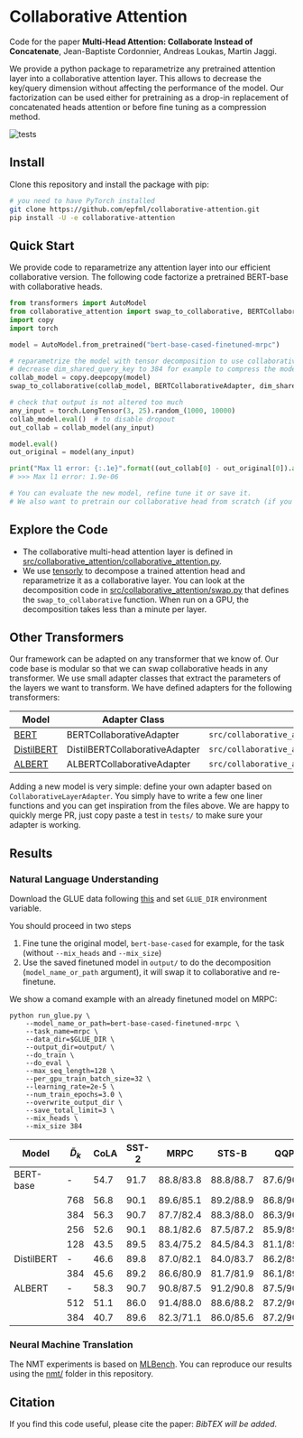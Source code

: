 # Collaborative Attention

Code for the paper **Multi-Head Attention: Collaborate Instead of Concatenate**, Jean-Baptiste Cordonnier, Andreas Loukas, Martin Jaggi.

We provide a python package to reparametrize any pretrained attention layer into a collaborative attention layer.
This allows to decrease the key/query dimension without affecting the performance of the model.
Our factorization can be used either for pretraining as a drop-in replacement of concatenated heads attention or before fine tuning as a compression method.

![tests](https://github.com/epfml/collaborative-attention/workflows/tests/badge.svg)

## Install

Clone this repository and install the package with pip:

```bash
# you need to have PyTorch installed
git clone https://github.com/epfml/collaborative-attention.git
pip install -U -e collaborative-attention
```

## Quick Start

We provide code to reparametrize any attention layer into our efficient collaborative version.
The following code factorize a pretrained BERT-base with collaborative heads.

```python
from transformers import AutoModel
from collaborative_attention import swap_to_collaborative, BERTCollaborativeAdapter
import copy
import torch

model = AutoModel.from_pretrained("bert-base-cased-finetuned-mrpc")

# reparametrize the model with tensor decomposition to use collaborative heads
# decrease dim_shared_query_key to 384 for example to compress the model
collab_model = copy.deepcopy(model)
swap_to_collaborative(collab_model, BERTCollaborativeAdapter, dim_shared_query_key=768)

# check that output is not altered too much
any_input = torch.LongTensor(3, 25).random_(1000, 10000)
collab_model.eval()  # to disable dropout
out_collab = collab_model(any_input)

model.eval()
out_original = model(any_input)

print("Max l1 error: {:.1e}".format((out_collab[0] - out_original[0]).abs().max().item()))
# >>> Max l1 error: 1.9e-06

# You can evaluate the new model, refine tune it or save it.
# We also want to pretrain our collaborative head from scratch (if you were wondering).
```

## Explore the Code

- The collaborative multi-head attention layer is defined in [src/collaborative_attention/collaborative_attention.py](src/collaborative_attention/collaborative_attention.py).
- We use [tensorly](http://tensorly.org/stable/index.html) to decompose a trained attention head and reparametrize it as a collaborative layer. You can look at the decomposition code in [src/collaborative_attention/swap.py](src/collaborative_attention/swap.p) that defines the `swap_to_collaborative` function.
When run on a GPU, the decomposition takes less than a minute per layer.

## Other Transformers

Our framework can be adapted on any transformer that we know of.
Our code base is modular so that we can swap collaborative heads in any transformer.
We use small adapter classes that extract the parameters of the layers we want to transform.
We have defined adapters for the following transformers:

| Model | Adapter Class | File |
| ----- | ------------- | ---- |
| [BERT](https://arxiv.org/abs/1810.04805) | BERTCollaborativeAdapter | `src/collaborative_attention/adapter_bert.py` |
| [DistilBERT](https://arxiv.org/abs/1910.01108) | DistilBERTCollaborativeAdapter | `src/collaborative_attention/adapter_distilbert.py` |
| [ALBERT](https://arxiv.org/abs/1909.11942) | ALBERTCollaborativeAdapter | `src/collaborative_attention/adapter_albert.py` |

Adding a new model is very simple: define your own adapter based on `CollaborativeLayerAdapter`. You simply have to write a few one liner functions and you can get inspiration from the files above. We are happy to quickly merge PR, just copy paste a test in `tests/` to make sure your adapter is working.

## Results

### Natural Language Understanding

Download the GLUE data following [this](https://github.com/huggingface/transformers/tree/master/examples/text-classification) and set `GLUE_DIR` environment variable.

You should proceed in two steps
1. Fine tune the original model, `bert-base-cased` for example, for the task (without `--mix_heads` and `--mix_size`)
2. Use the saved finetuned model in `output/` to do the decomposition (`model_name_or_path` argument), it will swap it to collaborative and re-finetune.

We show a comand example with an already finetuned model on MRPC:

```
python run_glue.py \
    --model_name_or_path=bert-base-cased-finetuned-mrpc \
    --task_name=mrpc \
    --data_dir=$GLUE_DIR \
    --output_dir=output/ \
    --do_train \
    --do_eval \
    --max_seq_length=128 \
    --per_gpu_train_batch_size=32 \
    --learning_rate=2e-5 \
    --num_train_epochs=3.0 \
    --overwrite_output_dir \
    --save_total_limit=3 \
    --mix_heads \
    --mix_size 384
```

| Model              | $\tilde D_k$        | CoLA | SST-2 | MRPC      | STS-B     | QQP       | MNLI      | QNLI | RTE  | **Avg.**
| ------------------ | ------------------- | ---- | ----- | --------- | --------- | --------- | --------- | ---- | ---- | --------
| BERT-base          |  -                  | 54.7 | 91.7  | 88.8/83.8 | 88.8/88.7 | 87.6/90.8 | 84.1      | 90.9 | 63.2 |  83.0
|                    |  768                | 56.8 | 90.1  | 89.6/85.1 | 89.2/88.9 | 86.8/90.2 | 83.4      | 90.2 | 65.3 |  83.2
|                    | 384                 | 56.3 | 90.7  | 87.7/82.4 | 88.3/88.0 | 86.3/90.0 | 83.0      | 90.1 | 65.3 |  82.5
|                    | 256                 | 52.6 | 90.1  | 88.1/82.6 | 87.5/87.2 | 85.9/89.6 | 82.7      | 89.5 | 62.5 |  81.7
|                    | 128                 | 43.5 | 89.5  | 83.4/75.2 | 84.5/84.3 | 81.1/85.8 | 79.4      | 86.7 | 60.7 |  77.6
| DistilBERT         | -                   | 46.6 | 89.8  | 87.0/82.1 | 84.0/83.7 | 86.2/89.8 | 81.9      | 88.1 | 60.3 |  80.0
|                    | 384                 | 45.6 | 89.2  | 86.6/80.9 | 81.7/81.9 | 86.1/89.6 | 81.1      | 87.0 | 60.7 |  79.1
| ALBERT             | -                   | 58.3 | 90.7  | 90.8/87.5 | 91.2/90.8 | 87.5/90.7 | 85.2      | 91.7 | 73.7 |  85.3
|                    | 512                 | 51.1 | 86.0  | 91.4/88.0 | 88.6/88.2 | 87.2/90.4 | 84.2      | 90.2 | 69.0 |  83.1
|                    | 384                 | 40.7 | 89.6  | 82.3/71.1 | 86.0/85.6 | 87.2/90.5 | 84.4      | 90.0 | 49.5 |  77.9


### Neural Machine Translation

The NMT experiments is based on [MLBench](https://mlbench.readthedocs.io/).
You can reproduce our results using the [nmt/](nmt/) folder in this repository.

## Citation

If you find this code useful, please cite the paper:
*BibTEX will be added*.
